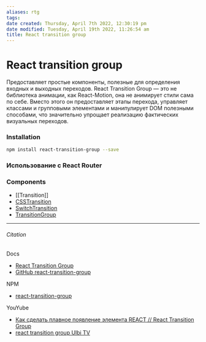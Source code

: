 ```yaml
---
aliases: rtg
tags: 
date created: Thursday, April 7th 2022, 12:30:19 pm
date modified: Tuesday, April 19th 2022, 11:26:54 am
title: React transition group
---
```


# React transition group

Предоставляет простые компоненты, полезные для определения входных и выходных переходов. React Transition Group — это не библиотека анимации, как React-Motion, она не анимирует стили сама по себе. Вместо этого он предоставляет этапы перехода, управляет классами и групповыми элементами и манипулирует DOM полезными способами, что значительно упрощает реализацию фактических визуальных переходов.

### Installation

```bash
npm install react-transition-group --save
```

### Использование с React Router

### Components

- [[Transition]]
- [CSSTransition](https://reactcommunity.org/react-transition-group/css-transition)
- [SwitchTransition](https://reactcommunity.org/react-transition-group/switch-transition)
- [TransitionGroup](https://reactcommunity.org/react-transition-group/transition-group)

---

###### Citation

Docs

- [React Transition Group](https://reactcommunity.org/react-transition-group/)
- [GitHub react-transition-group](https://github.com/reactjs/react-transition-group)

NPM

- [react-transition-group](https://www.npmjs.com/package/react-transition-group)

YouYube

- [Как сделать плавное появление элемента REACT // React Transition Group](https://www.youtube.com/watch?v=7KokBABDrAo)
- [react transition group Ulbi TV](https://www.youtube.com/playlist?list=PL6DxKON1uLOH0vVpdrZhUAVpHerNbUxfF)
